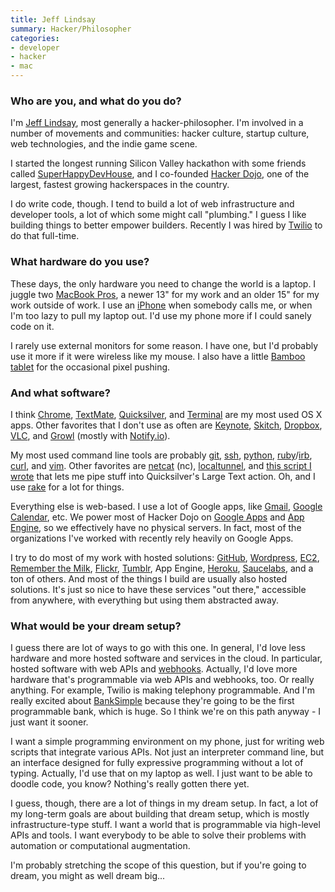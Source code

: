 ```yaml
---
title: Jeff Lindsay
summary: Hacker/Philosopher
categories:
- developer
- hacker
- mac
---
```


### Who are you, and what do you do?

I'm [Jeff Lindsay](http://progrium.com/ "Jeff's website."), most generally a hacker-philosopher. I'm involved in a number of movements and communities: hacker culture, startup culture, web technologies, and the indie game scene.

I started the longest running Silicon Valley hackathon with some friends called [SuperHappyDevHouse](http://superhappydevhouse.org/ "A hackathon event."), and I co-founded [Hacker Dojo](http://wiki.hackerdojo.com/ "A community center for hackers in Mountain View."), one of the largest, fastest growing hackerspaces in the country.

I do write code, though. I tend to build a lot of web infrastructure and developer tools, a lot of which some might call "plumbing." I guess I like building things to better empower builders. Recently I was hired by [Twilio][] to do that full-time.

### What hardware do you use?

These days, the only hardware you need to change the world is a laptop. I juggle two [MacBook Pros][macbook-pro], a newer 13" for my work and an older 15" for my work outside of work. I use an [iPhone][] when somebody calls me, or when I'm too lazy to pull my laptop out. I'd use my phone more if I could sanely code on it.
 
I rarely use external monitors for some reason. I have one, but I'd probably use it more if it were wireless like my mouse. I also have a little [Bamboo tablet][bamboo] for the occasional pixel pushing.

### And what software?

I think [Chrome][], [TextMate][], [Quicksilver][], and [Terminal][] are my most used OS X apps. Other favorites that I don't use as often are [Keynote][], [Skitch][], [Dropbox][], [VLC][], and [Growl][] (mostly with [Notify.io][notify-io]).
 
My most used command line tools are probably [git][], [ssh][], [python][], [ruby][]/[irb][], [curl][], and [vim][]. Other favorites are [netcat][] (nc), [localtunnel][], and [this script I wrote](https://gist.github.com/466293 "Jeff's gist for piping stuff into QS.") that lets me pipe stuff into Quicksilver's Large Text action. Oh, and I use [rake][] for a lot for things.
 
Everything else is web-based. I use a lot of Google apps, like [Gmail][], [Google Calendar][google-calendar], etc. We power most of Hacker Dojo on [Google Apps][g-suite] and [App Engine][app-engine], so we effectively have no physical servers. In fact, most of the organizations I've worked with recently rely heavily on Google Apps.
 
I try to do most of my work with hosted solutions: [GitHub][], [Wordpress][], [EC2][], [Remember the Milk][remember-the-milk], [Flickr][], [Tumblr][], App Engine, [Heroku][], [Saucelabs][sauce-labs], and a ton of others. And most of the things I build are usually also hosted solutions. It's just so nice to have these services "out there," accessible from anywhere, with everything but using them abstracted away.

### What would be your dream setup?

I guess there are lot of ways to go with this one. In general, I'd love less hardware and more hosted software and services in the cloud. In particular, hosted software with web APIs and [webhooks][]. Actually, I'd love more hardware that's programmable via web APIs and webhooks, too. Or really anything. For example, Twilio is making telephony programmable. And I'm really excited about [BankSimple][] because they're going to be the first programmable bank, which is huge. So I think we're on this path anyway - I just want it sooner.
 
I want a simple programming environment on my phone, just for writing web scripts that integrate various APIs. Not just an interpreter command line, but an interface designed for fully expressive programming without a lot of typing. Actually, I'd use that on my laptop as well. I just want to be able to doodle code, you know? Nothing's really gotten there yet.
 
I guess, though, there are a lot of things in my dream setup. In fact, a lot of my long-term goals are about building that dream setup, which is mostly infrastructure-type stuff. I want a world that is programmable via high-level APIs and tools. I want everybody to be able to solve their problems with automation or computational augmentation.
 
I'm probably stretching the scope of this question, but if you're going to dream, you might as well dream big...

[bamboo]: https://www.wacom.com/en/us/bamboo "Smaller pen/multi-touch tablets."
[iphone]: https://en.wikipedia.org/wiki/IPhone_(1st_generation) "A smartphone."
[macbook-pro]: https://www.apple.com/macbook-pro/ "A laptop."
[app-engine]: https://cloud.google.com/appengine/?csw=1 "Hosting for web applications."
[banksimple]: https://www.simple.com/ "A new banking service."
[chrome]: https://www.google.com/intl/en/chrome/browser/ "A WebKit-based browser, where each tab runs in its own thread."
[curl]: https://curl.haxx.se/ "A command-line tool for transferring data from URLs."
[dropbox]: https://www.dropbox.com/ "Online syncing and storage."
[ec2]: https://aws.amazon.com/ec2/ "A web service for virtualised processing."
[flickr]: https://www.flickr.com/ "A photo sharing website."
[g-suite]: https://gsuite.google.com/ "A hosted solution for email, calendaring and more."
[git]: https://git-scm.com/ "A version control system."
[github]: https://github.com/ "A Git code repository service."
[gmail]: https://mail.google.com/mail/ "Web-based email."
[google-calendar]: https://en.wikipedia.org/wiki/Google_Calendar "A web-based calendar client."
[growl]: http://growl.info/ "A notification system for Mac OS X."
[heroku]: https://www.heroku.com/ "A service for running and deploying Ruby, Node.js, Clojure, Java, Python, and Scala apps."
[irb]: https://en.wikipedia.org/wiki/Interactive_Ruby_Shell "An interactive Ruby shell."
[keynote]: https://www.apple.com/keynote/ "Presentation software for the Mac."
[localtunnel]: https://github.com/progrium/localtunnel "A tool for easily exposing a local server to the world."
[netcat]: http://nc110.sourceforge.net/ "A tool for network debugging/exploring."
[notify-io]: https://github.com/progrium/notify-io "A service for desktop notifications via web apps."
[python]: https://www.python.org/ "An interpreted scripting language."
[quicksilver]: https://qsapp.com/ "A data manipulator and launcher for the Mac."
[rake]: http://rake.rubyforge.org/ "A Ruby-based build tool, similar to make."
[remember-the-milk]: https://www.rememberthemilk.com/ "An online task/to-do list service."
[ruby]: https://www.ruby-lang.org/en/ "An interpreted scripting language."
[sauce-labs]: https://saucelabs.com/ "Hosted cross-browser testing."
[skitch]: https://evernote.com/skitch/ "An always-on image editor for the Mac."
[ssh]: https://en.wikipedia.org/wiki/Secure_Shell "A command-line tool for secure remote connections."
[terminal]: https://en.wikipedia.org/wiki/Terminal_(OS_X) "A console application included with Mac OS X."
[textmate]: https://macromates.com/ "A text editor for the Mac."
[tumblr]: https://www.tumblr.com/ "An online personal publishing platform."
[twilio]: https://www.twilio.com/ "A cloud service for voice and SMS."
[vim]: https://www.vim.org/ "A command-line text editor."
[vlc]: http://www.videolan.org/vlc/ "An open-source media player."
[webhooks]: http://www.webhooks.org/ "User-defined callbacks over HTTP."
[wordpress]: https://wordpress.com/ "Weblog publishing software."
